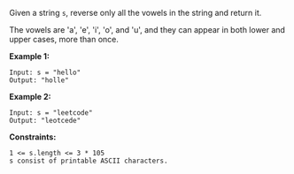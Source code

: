 Given a string `s`, reverse only all the vowels in the string and return it.

The vowels are 'a', 'e', 'i', 'o', and 'u', and they can appear in both lower and upper cases, more than once.
 
**Example 1:**
```
Input: s = "hello"
Output: "holle"
```
**Example 2:**
```
Input: s = "leetcode"
Output: "leotcede"
``` 

**Constraints:**
```
1 <= s.length <= 3 * 105
s consist of printable ASCII characters.
```
